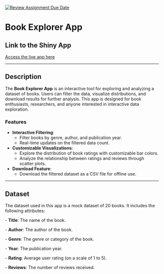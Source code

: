 [![Review Assignment Due Date](https://classroom.github.com/assets/deadline-readme-button-22041afd0340ce965d47ae6ef1cefeee28c7c493a6346c4f15d667ab976d596c.svg)](https://classroom.github.com/a/_WsouPuM)

# **Book Explorer App**

## **Link to the Shiny App**

[Access the live app here](https://henryqian86.shinyapps.io/bookexplorerapp/)

------------------------------------------------------------------------

## **Description**

The **Book Explorer App** is an interactive tool for exploring and analyzing a dataset of books.
Users can filter the data, visualize distributions, and download results for further analysis.
This app is designed for book enthusiasts, researchers, and anyone interested in interactive data exploration.

### **Features**

-   **Interactive Filtering**:
    -   Filter books by genre, author, and publication year.
    -   Real-time updates on the filtered data count.
-   **Customizable Visualizations**:
    -   Explore the distribution of book ratings with customizable bar colors.
    -   Analyze the relationship between ratings and reviews through scatter plots.
-   **Download Feature**:
    -   Download the filtered dataset as a CSV file for offline use.

------------------------------------------------------------------------

## **Dataset**

The dataset used in this app is a mock dataset of 20 books.
It includes the following attributes:

\- **Title**: The name of the book.

\- **Author**: The author of the book.

\- **Genre**: The genre or category of the book.

\- **Year**: The publication year.

\- **Rating**: Average user rating (on a scale of 1 to 5).

\- **Reviews**: The number of reviews received.
